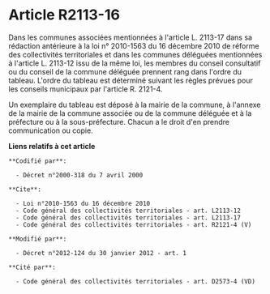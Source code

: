 # Article R2113-16

Dans les communes associées mentionnées à l'article L. 2113-17 dans sa rédaction antérieure à la loi n° 2010-1563 du 16
décembre 2010 de réforme des collectivités territoriales et dans les communes déléguées mentionnées à l'article L. 2113-12
issu de la même loi, les membres du conseil consultatif ou du conseil de la commune déléguée prennent rang dans l'ordre du
tableau. L'ordre du tableau est déterminé suivant les règles prévues pour les conseils municipaux par l'article R. 2121-4. 

Un exemplaire du tableau est déposé à la mairie de la commune, à l'annexe de la mairie de la commune associée ou de la
commune déléguée et à la préfecture ou à la sous-préfecture. Chacun a le droit d'en prendre communication ou copie.

**Liens relatifs à cet article**

	**Codifié par**:

	  - Décret n°2000-318 du 7 avril 2000

	**Cite**:

	  - Loi n°2010-1563 du 16 décembre 2010
	  - Code général des collectivités territoriales - art. L2113-12
	  - Code général des collectivités territoriales - art. L2113-17
	  - Code général des collectivités territoriales - art. R2121-4 (V)

	**Modifié par**:

	  - Décret n°2012-124 du 30 janvier 2012 - art. 1

	**Cité par**:

	  - Code général des collectivités territoriales - art. D2573-4 (VD)
